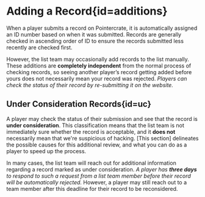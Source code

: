 <div class='panel fade js-scroll-anim' data-anim='fade'>

# Adding a Record{id=additions}

When a player submits a record on Pointercrate, it is automatically assigned an ID number based on when it was submitted. Records are generally checked in ascending order of ID to ensure the records submitted less recently are checked first. 

However, the list team may occasionally add records to the list manually. These additions are __completely independent__ from the normal process of checking records, so seeing another player’s record getting added before yours does not necessarily mean your record was rejected. *Players can check the status of their record by re-submitting it on the website.*

## Under Consideration Records{id=uc}

A player may check the status of their submission and see that the record is **under consideration**. This classification means that the list team is not immediately sure whether the record is acceptable, and it **does not** necessarily mean that we're suspicious of hacking. [This section] delineates the possible causes for this additional review, and what you can do as a player to speed up the process. 

In many cases, the list team will reach out for additional information regarding a record marked as under consideration. *A player has **three days** to respond to such a request from a list team member before their record will be automatically rejected.* However, a player may still reach out to a team member after this deadline for their record to be reconsidered.


</div>
